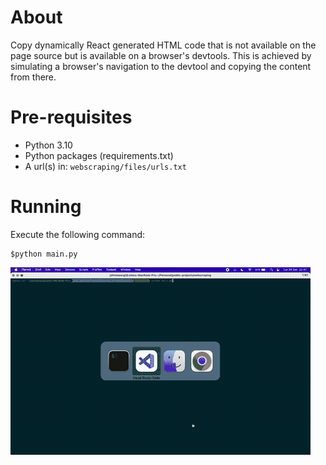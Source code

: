# About
Copy dynamically React generated HTML code that is not available on the page
source but is available on a browser's devtools. This is achieved by simulating
a browser's navigation to the devtool and copying the content from there.
# Pre-requisites
- Python 3.10
- Python packages (requirements.txt)
- A url(s) in: `webscraping/files/urls.txt`
# Running
Execute the following command:
```
$python main.py
```
![Alt text](output.gif)